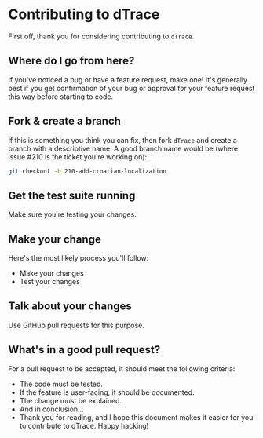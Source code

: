 # Contributing to dTrace

First off, thank you for considering contributing to `dTrace`. 

## Where do I go from here?

If you've noticed a bug or have a feature request, make one! It's generally best if you get confirmation of your bug or approval for your feature request this way before starting to code.

## Fork & create a branch

If this is something you think you can fix, then fork `dTrace` and create a branch with a descriptive name.
A good branch name would be (where issue #210 is the ticket you're working on):

```sh
git checkout -b 210-add-croatian-localization
```

## Get the test suite running

Make sure you're testing your changes.

## Make your change

Here's the most likely process you'll follow:
- Make your changes
- Test your changes

## Talk about your changes

Use GitHub pull requests for this purpose.

## What's in a good pull request?

For a pull request to be accepted, it should meet the following criteria:

- The code must be tested.
- If the feature is user-facing, it should be documented.
- The change must be explained.
- And in conclusion...
- Thank you for reading, and I hope this document makes it easier for you to contribute to dTrace. Happy hacking!
